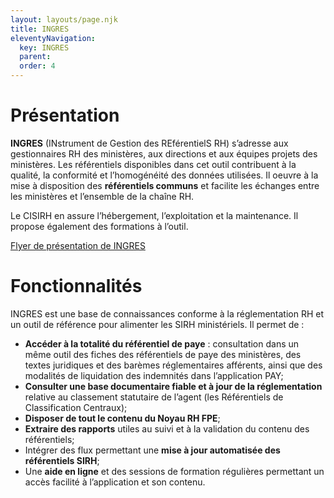 ```yaml
---
layout: layouts/page.njk
title: INGRES
eleventyNavigation:
  key: INGRES
  parent:
  order: 4
---
```


# Présentation
**INGRES** (INstrument de Gestion des REférentielS RH) s’adresse aux gestionnaires RH des ministères, aux directions et aux équipes projets des ministères. Les référentiels disponibles dans cet outil contribuent à la qualité, la conformité et l’homogénéité des données utilisées. Il oeuvre à la mise à disposition des **référentiels communs** et facilite les échanges entre les ministères et l’ensemble de la chaîne RH.

Le CISIRH en assure l’hébergement, l’exploitation et la maintenance. Il propose également des formations à l’outil.

[Flyer de présentation de INGRES](/files/flyer_ingres.pdf)

# Fonctionnalités
INGRES est une base de connaissances conforme à la réglementation RH et un outil de référence pour alimenter les SIRH ministériels. Il permet de :

- **Accéder à la totalité du référentiel de paye** : consultation dans un même outil des fiches des référentiels de paye des ministères, des textes juridiques et des barèmes réglementaires afférents, ainsi que des modalités de liquidation des indemnités dans l’application PAY;
- **Consulter une base documentaire fiable et à jour de la réglementation** relative au classement statutaire de l’agent (les Référentiels de Classification Centraux);
- **Disposer de tout le contenu du Noyau RH FPE**;
- **Extraire des rapports** utiles au suivi et à la validation du contenu des référentiels;
- Intégrer des flux permettant une **mise à jour automatisée des référentiels SIRH**;
- Une **aide en ligne** et des sessions de formation régulières permettant un accès facilité à l’application et son contenu.

